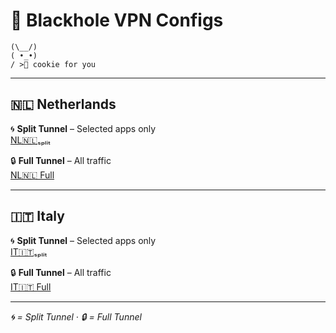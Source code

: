 # 🌌 Blackhole VPN Configs
```
(\__/)
( •_•)
/ >🍪 cookie for you
```
---

## 🇳🇱 Netherlands

🌀 **Split Tunnel** – Selected apps only  
[NL🇳🇱ₛₚₗᵢₜ](https://raw.githubusercontent.com/SHAMPOO-SIR-E-SEHAT/hehehe/main/Blackhole/NL%F0%9F%87%B3%F0%9F%87%B1%E2%82%9B%E2%82%9A%E2%82%97%E1%B5%A2%E2%82%9C.json)

🔒 **Full Tunnel** – All traffic  
[NL🇳🇱 Full](https://raw.githubusercontent.com/SHAMPOO-SIR-E-SEHAT/hehehe/main/Blackhole/NL%F0%9F%87%B3%F0%9F%87%B1.json)

---

## 🇮🇹 Italy

🌀 **Split Tunnel** – Selected apps only  
[IT🇮🇹ₛₚₗᵢₜ](https://raw.githubusercontent.com/SHAMPOO-SIR-E-SEHAT/hehehe/main/Blackhole/IT%F0%9F%87%AE%F0%9F%87%B9%E2%82%9B%E2%82%9A%E2%82%97%E1%B5%A2%E2%82%9C.json)

🔒 **Full Tunnel** – All traffic  
[IT🇮🇹 Full](https://raw.githubusercontent.com/SHAMPOO-SIR-E-SEHAT/hehehe/main/Blackhole/IT%F0%9F%87%AE%F0%9F%87%B9.json)

---

*🌀 = Split Tunnel · 🔒 = Full Tunnel*
